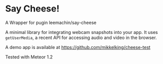 Say Cheese! 
===========
A Wrapper for pugin leemachin/say-cheese

A minimal library for integrating webcam snapshots into your app. It uses `getUserMedia`, a recent API for
accessing audio and video in the browser.

A demo app is available at https://github.com/mikkelking/cheese-test

Tested with Meteor 1.2

